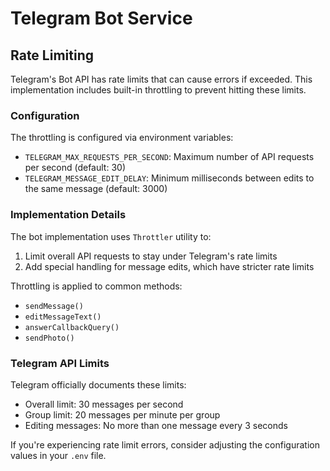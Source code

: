 # Telegram Bot Service

## Rate Limiting

Telegram's Bot API has rate limits that can cause errors if exceeded. This implementation includes built-in throttling to prevent hitting these limits.

### Configuration

The throttling is configured via environment variables:

- `TELEGRAM_MAX_REQUESTS_PER_SECOND`: Maximum number of API requests per second (default: 30)
- `TELEGRAM_MESSAGE_EDIT_DELAY`: Minimum milliseconds between edits to the same message (default: 3000)

### Implementation Details

The bot implementation uses `Throttler` utility to:

1. Limit overall API requests to stay under Telegram's rate limits
2. Add special handling for message edits, which have stricter rate limits

Throttling is applied to common methods:
- `sendMessage()`
- `editMessageText()`
- `answerCallbackQuery()`
- `sendPhoto()`

### Telegram API Limits

Telegram officially documents these limits:
- Overall limit: 30 messages per second
- Group limit: 20 messages per minute per group
- Editing messages: No more than one message every 3 seconds

If you're experiencing rate limit errors, consider adjusting the configuration values in your `.env` file.
